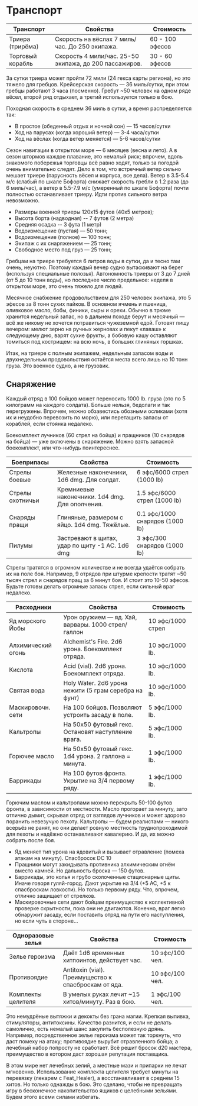 # Транспорт

Транспорт          |  Свойства                                               | Стоимость  
------------------ | ------------------------------------------------------- |----------  
Триера (трирёма)   | Скорость на вёслах 7 миль/час. До 250 экипажа.          | 60 - 100 эфесов  
Торговый корабль   | Скорость 4 мили/час. 25-50 экипажа, до 200 пассажиров.  | 30 - 60 эфесов  

За сутки триера может пройти 72 мили (24 гекса карты региона), но это тяжело для гребцов. Крейсерская скорость — 36 миль/сутки, при этом гребцы работают 3 часа (посменно). Гребут ~50 человек на одном ряде вёсел, второй ряд отдыхает, а третий используется только в бою.  

Походная скорость в среднем 36 миль в сутки, а время распределяется так:  
- В простое (обеденный отдых и ночной сон) — 15 часов/сутки  
- Ход на парусах (когда хороший ветер) — 3-4 часа/сутки  
- Ход на вёслах (когда ветер меняется) — 5-6 часов/сутки  

Сезон навигации в открытом море — 6 месяцев (весна и лето). А в сезон штормов каждое плавание, это немалый риск; впрочем, вдоль знакомого побережья торговцы всё равно ходят, только за погодой очень внимательно следят. Дело в том, что встречный ветер сильно мешает триере (парусность вёсел и корпуса, все дела). Ветер в 3.5-5.4 м/с (слабый по шкале Бофорта) снижает скорость гребли в 1.2 раза (до 6 миль/час), а ветер в 5.5-7.9 м/с (умеренный по шкале Бофорта) почти полностью останавливает триеру. Идти против сильного ветра невозможно.  

- Размеры военной триеры 120x15 футов (40x5 метров);  
- Высота борта (надводная) -- 7 футов (2 метра)
- Средняя осадка -- 3 фута (1 метр)
- Водоизмещение (пустая) — 50 тонн;  
- Водоизмещение (полное) — 100 тонн;  
- Экипаж с их снаряжением — 25 тонн;  
- Свободное место под груз — 25 тонн;  

Гребцам на триере требуется 6 литров воды в сутки, да и тесно там очень, неуютно. Поэтому каждый вечер судно вытаскивают на берег (используя специальные полозья). Автономность триеры от 3 до 7 дней (от 5 до 10 тонн воды), но последнее число предельное: неделя в открытом море, это очень тяжело для людей.  

Месячное снабжение продовольствием для 250 человек экипажа, это 5 эфесов за 8 тонн сухих пайков. В основном ячмень и пшеница, оливковое масло, бобы, финики, сыры и орехи. Обычно в трюме хранится недельный запас, но в дальнем походе берут и месячный — всё же никому не хочется потравиться чужеземной едой. Готовят пищу вечером: мелют зерно на ручных жерновах и пекут «лаваш» к следующему дню, варят сухие фрукты, а бобовую кашу оставляют томиться под кострищем: на всю ночь, в больших глиняных горшках.  

Итак, на триере с полным экипажем, недельным запасом воды и двухнедельным продовольствия остаётся места всего лишь на 10 тонн груза. Это военное судно, а не грузовик.  

## Снаряжение

Каждый отряд в 100 бойцов может переносить 1000 lb. груза (это по 5 килограмм на каждого солдата). Больше нельзя, бедолаги и так перегружены. Впрочем, можно обзавестись обозными осликами (хотя их и неудобно перевозить по морю), или перетащить запасы от кораблей, если стоянка недалеко.  

Боекомплект лучников (60 стрел на бойца) и пращников (10 снарядов на бойца) — уже включены в снаряжение. Можно взять запасной боекомплект, или что-нибудь поинтереснее.  

Боеприпасы         |  Свойства                                       | Стоимость  
------------------ | ----------------------------------------------- |----------  
Стрелы боевые      | Железные наконечники, 1d6 dmg. Для солдат.      | 6 эфс/6000 стрел (1000 lb)  
Стрелы охотничьи   | Кремниевые наконечники. 1d4 dmg. Для ополчения. | 1.5 эфс/6000 стрел (1000 lb)  
Снаряды пращи      | Глиняные, размером с яйцо. 1d4 dmg. Тяжёлые.    | 0.1 эфс/1000 снарядов (1000 lb)  
Пилумы             | Застревают в щитах, удар по щиту -1 AC. 1d6 dmg | 3 эфс/300 снарядов (1000 lb)  

Стрелы тратятся в огромном количестве и не всегда удаётся собрать их на поле боя. Например, 9 отрядов при штурме крепости тратят ~50 тысяч стрел и снарядов пращ за 6 минут боя. И стоит это 10-50 эфесов. Будьте готовы делать огромные запасы стрел, если сильный враг недалеко.  

Расходники         |  Свойства                                              | Стоимость  
------------------ | ------------------------------------------------------ |----------  
Яд морского Йобы   | Урон оружием — яд. Хай, варвары. 1000 стрел/галлон     | 10 эфс/1000 стрел  
Алхимический огонь | Alchemist's Fire. 2d6 урона. Боекомплект отряда.       | 10 эфс/1000 lb.  
Кислота            | Acid (vial). 2d6 урона. Боекомплект отряда.            | 10 эфс/1000 lb.  
Святая вода        | Holy Water. 2d6 урона нежити (5 грам серебра на фунт)  | 10 эфс/1000 lb.  
Маскировочн. сети  | На 100 бойцов. Позволяют устроить засаду в поле.       | 5 эфс/1000 lb.  
Кальтропы          | На 50x50 футовый гекс. Остановят наступление врага.    | 5 эфс/1000 lb.  
Горючее масло      | На 50x50 футовый гекс. 1d4 урона. 2 галлона = минута.  | 1 эфс/1000 lb.  
Баррикады          | На 100 футов фронта. Укрытие на 3/4 первому ряду.      | 1 эфс/1000 lb.  

Горючим маслом и кальтропами можно перекрыть 50-100 футов фронта, в зависимости от местности. Масло прогорает за минуту, зато отлично дымит, скрывая отряд от взглядов лучников и может здорово поранить невезучую пехоту. Кальтропы — будем реалистами — никого всерьёз не ранят, но они делает ровную местность труднопроходимой для пехоты и надёжно останавливают кавалерию. И да, их можно собрать после боя.  

- Яд меняет тип урона на ядовитый и вызывает отравление (помеха атакам на минуту). Спасбросок DC 10  
- Пращники могут закидывать противника алхимическим огнём вместо камней. Но дальность броска — 150 футов.  
- Баррикады, это колья и грубо сколоченные стационарные щиты. Иначе говоря гуляй-город. Дают укрытие на 3/4 (+5 AC, +5 к спасброскам ловкости). Но только первому ряду. Что, впрочем, отлично защищает от стрелков.  
- Маскировочные сети дают бойцам преимущество к коллективной проверке скрытности, пока они не двигаются. Конечно, враг легко обнаружит засаду, если поставить отряд на пути его наступления, но если чуть в стороне…  

Одноразовые зелья  |  Свойства                                              | Стоимость  
------------------ | ------------------------------------------------------ |----------  
Зелье героизма     | Даёт 1d6 временных хитпоинтов, действует час.          | 10 эфс/100 чел.  
Противоядие        | Antitoxin (vial). Преимущество к спасброскам от яда.   | 10 эфс/100 чел.  
Комплекты целителя | В умелых руках лечит ~15 хитов/минуту. Раз в бою.      | 1 эфс/100 чел.  

Это немудрёные вытяжки и декокты без грана магии. Крепкая выпивка, стимуляторы, антитоксины. Качество разнится, и если не делать самолично, есть немалый шанс закупить бесполезную дрянь. Например, посредственное зелье героизма может так торкнуть, что даст помеху на атаку; противоядие вырубит отравленного бойца; а лечебный набор попросту не сработает. Всё решит бросок d20 мастера, преимущество в котором даст хорошая репутация поставщика.  

В этом мире нет лечебных зелий, а местные мази и припарки не лечат мгновенно. Использование комплекта целителя требует минуты на перевязку (лекарем с Feat_Healer), а восстанавливает в среднем 15 хитов. Но только однажды в бою. Это сделано, чтобы не превращать игру в бесконечное накопительство ящиков с целебными зельями. Будем этого всеми силами избегать.  

